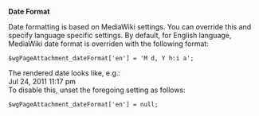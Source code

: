 **Date Format**

Date formatting is based on MediaWiki settings. You can override this and specify language specific settings. By default, for English language, MediaWiki date format is overriden with the following format:
```
$wgPageAttachment_dateFormat['en'] = 'M d, Y h:i a';
```
The rendered date looks like, e.g.:<br /> Jul 24, 2011 11:17 pm<br />
To disable this, unset the foregoing setting as follows:
```
$wgPageAttachment_dateFormat['en'] = null;
```